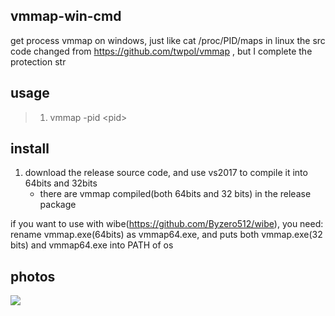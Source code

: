 ## vmmap-win-cmd
get process vmmap on windows, just like cat /proc/PID/maps in linux
the src code changed from https://github.com/twpol/vmmap , but I complete the protection str

## usage
> 1. vmmap -pid \<pid>

## install
1. download the release source code, and use vs2017 to compile it into 64bits and 32bits
    + there are vmmap compiled(both 64bits and 32 bits) in the release package

if you want to use with wibe(https://github.com/Byzero512/wibe), you need:   
    rename vmmap.exe(64bits) as vmmap64.exe, and puts both vmmap.exe(32 bits) and vmmap64.exe into PATH of os

## photos

![](https://github.com/Byzero512/vmmap_windows_comandline/raw/master/show.jpg)
